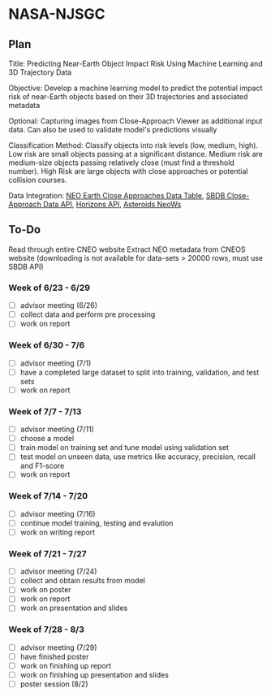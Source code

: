 # NASA-NJSGC

## Plan
Title: Predicting Near-Earth Object Impact Risk Using Machine Learning and 3D Trajectory Data 

Objective: Develop a machine learning model to predict the potential impact risk of near-Earth objects based on their 3D trajectories and associated metadata

Optional: Capturing images from Close-Approach Viewer as additional input data. Can also be used to validate model's predictions visually 

Classification Method: Classify objects into risk levels (low, medium, high). Low risk are small objects passing at a significant distance. Medium risk are medium-size objects passing relatively close (must find a threshold number). High Risk are large objects with close approaches or potential collision courses. 

Data Integration: [NEO Earth Close Approaches Data Table](https://cneos.jpl.nasa.gov/ca/), [SBDB Close-Approach Data API](https://ssd-api.jpl.nasa.gov/doc/cad.html), [Horizons API](https://ssd-api.jpl.nasa.gov/doc/horizons.html#command), [Asteroids NeoWs](https://api.nasa.gov/?search=horizons#browseAPI)

## To-Do
Read through entire CNEO website
Extract NEO metadata from CNEOS website (downloading is not available for data-sets > 20000 rows, must use SBDB API)



### Week of 6/23 - 6/29
- [ ] advisor meeting (6/26)
- [ ] collect data and perform pre processing
- [ ] work on report
### Week of 6/30 - 7/6
- [ ] advisor meeting (7/1)
- [ ] have a completed large dataset to split into training, validation, and test sets
- [ ] work on report
### Week of 7/7 - 7/13
- [ ] advisor meeting (7/11)
- [ ] choose a model 
- [ ] train model on training set and tune model using validation set
- [ ] test model on unseen data, use metrics like accuracy, precision, recall and F1-score
- [ ] work on report
### Week of 7/14 - 7/20
- [ ] advisor meeting (7/16)
- [ ] continue model training, testing and evalution 
- [ ] work on writing report
### Week of 7/21 - 7/27
- [ ] advisor meeting (7/24)
- [ ] collect and obtain results from model
- [ ] work on poster
- [ ] work on report
- [ ] work on presentation and slides
### Week of 7/28 - 8/3
- [ ] advisor meeting (7/29)
- [ ] have finished poster
- [ ] work on finishing up report
- [ ] work on finishing up presentation and slides
- [ ] poster session (8/2)
